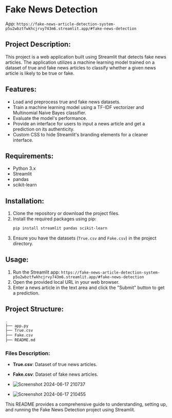 # Fake News Detection

App: `https://fake-news-article-detection-system-p5u2wbztfwkhcjrvy743m6.streamlit.app/#fake-news-detection`

## Project Description:
This project is a web application built using Streamlit that detects fake news articles. The application utilizes a machine learning model trained on a dataset of true and fake news articles to classify whether a given news article is likely to be true or fake.

## Features:
- Load and preprocess true and fake news datasets.
- Train a machine learning model using a TF-IDF vectorizer and Multinomial Naive Bayes classifier.
- Evaluate the model's performance.
- Provide an interface for users to input a news article and get a prediction on its authenticity.
- Custom CSS to hide Streamlit's branding elements for a cleaner interface.

## Requirements:
- Python 3.x
- Streamlit
- pandas
- scikit-learn

## Installation:
1. Clone the repository or download the project files.
2. Install the required packages using pip:
    ```bash
    pip install streamlit pandas scikit-learn
    ```
3. Ensure you have the datasets (`True.csv` and `Fake.csv`) in the project directory.

## Usage:
1. Run the Streamlit app:
    `https://fake-news-article-detection-system-p5u2wbztfwkhcjrvy743m6.streamlit.app/#fake-news-detection`
2. Open the provided local URL in your web browser.
3. Enter a news article in the text area and click the "Submit" button to get a prediction.

## Project Structure:
```bash
.
├── app.py
├── True.csv
├── Fake.csv
├── README.md
```

### Files Description:
- **True.csv**: Dataset of true news articles.
- **Fake.csv**: Dataset of fake news articles.

- ![Screenshot 2024-06-17 210737](https://github.com/Prithvirajg17/Fake-News-Article-Detection-System/assets/148732155/f8bd0a9a-d9a9-4fe3-abeb-3ea84ecba5ba)
- ![Screenshot 2024-06-17 210455](https://github.com/Prithvirajg17/Fake-News-Article-Detection-System/assets/148732155/03d9d7ab-9078-4d93-a034-c56b3f638137)




This README provides a comprehensive guide to understanding, setting up, and running the Fake News Detection project using Streamlit.

